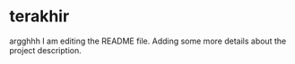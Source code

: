 # terakhir
argghhh
I am editing the README file. Adding some more details about the project description.

